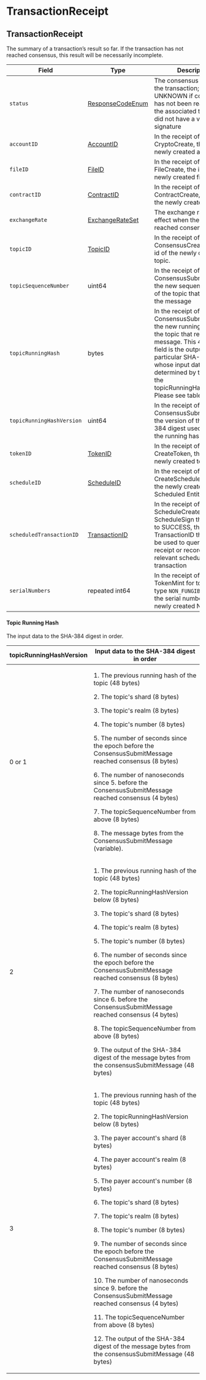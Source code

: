 # TransactionReceipt

## TransactionReceipt

The summary of a transaction’s result so far. If the transaction has not reached consensus, this result will be necessarily incomplete.

| Field                     | Type                                                             | Description                                                                                                                                                                                                                                                                   |
| ------------------------- | ---------------------------------------------------------------- | ----------------------------------------------------------------------------------------------------------------------------------------------------------------------------------------------------------------------------------------------------------------------------- |
| `status`                  | [ResponseCodeEnum](responsecode.md)                              | The consensus status of the transaction; is UNKNOWN if consensus has not been reached, or if the associated transaction did not have a valid payer signature                                                                                                                  |
| `accountID`               | [AccountID](../../../docs/hedera-api/basic-types/accountid.md)   | In the receipt of a CryptoCreate, the id of the newly created account                                                                                                                                                                                                         |
| `fileID`                  | [FileID](../../../docs/hedera-api/basic-types/fileid.md)         | In the receipt of a FileCreate, the id of the newly created file                                                                                                                                                                                                              |
| `contractID`              | [ContractID](../../../docs/hedera-api/basic-types/contractid.md) | In the receipt of a ContractCreate, the id of the newly created contract                                                                                                                                                                                                      |
| `exchangeRate`            | [ExchangeRateSet](../miscellaneous/exchangerate.md)              | The exchange rates in effect when the transaction reached consensus                                                                                                                                                                                                           |
| `topicID`                 | [TopicID](../miscellaneous/topicid.md)                           | In the receipt of a ConsensusCreateTopic, the id of the newly created topic.                                                                                                                                                                                                  |
| `topicSequenceNumber`     | uint64                                                           | In the receipt of a ConsensusSubmitMessage, the new sequence number of the topic that received the message                                                                                                                                                                    |
| `topicRunningHash`        | bytes                                                            | In the receipt of a ConsensusSubmitMessage, the new running hash of the topic that received the message. This 48-byte field is the output of a particular SHA-384 digest whose input data are determined by the value of the topicRunningHashVersion. Please see table below. |
| `topicRunningHashVersion` | uint64                                                           | In the receipt of a ConsensusSubmitMessage, the version of the SHA-384 digest used to update the running hash.                                                                                                                                                                |
| `tokenID`                 | [TokenID](../miscellaneous/tokenid.md)                           | In the receipt of a CreateToken, the id of the newly created token                                                                                                                                                                                                            |
| `scheduleID`              | [ScheduleID](../../../docs/hedera-api/basic-types/scheduleid.md) | In the receipt of a CreateSchedule, the id of the newly created Scheduled Entity                                                                                                                                                                                              |
| `scheduledTransactionID`  | [TransactionID](../smart-contracts/transactionid.md)             | In the receipt of a ScheduleCreate or ScheduleSign that resolves to SUCCESS, the TransactionID that should be used to query for the receipt or record of the relevant scheduled transaction                                                                                   |
| `serialNumbers`           | repeated int64                                                   | In the receipt of a TokenMint for tokens of type `NON_FUNGIBLE_UNIQUE`, the serial numbers of the newly created NFTs                                                                                                                                                          |

#### Topic Running Hash

The input data to the SHA-384 digest in order.

| topicRunningHashVersion | Input data to the SHA-384 digest in order                                                                                                                                                                                                                                                                                                                                                                                                                                                                                                                                                                                                                                                                                                                          |
| ----------------------- | ------------------------------------------------------------------------------------------------------------------------------------------------------------------------------------------------------------------------------------------------------------------------------------------------------------------------------------------------------------------------------------------------------------------------------------------------------------------------------------------------------------------------------------------------------------------------------------------------------------------------------------------------------------------------------------------------------------------------------------------------------------------ |
| 0 or 1                  | <p>1. The previous running hash of the topic (48 bytes)</p><p>2. The topic's shard (8 bytes)</p><p>3. The topic's realm (8 bytes)</p><p>4. The topic's number (8 bytes)</p><p>5. The number of seconds since the epoch before the ConsensusSubmitMessage reached consensus (8 bytes)</p><p>6. The number of nanoseconds since 5. before the ConsensusSubmitMessage reached consensus (4 bytes)</p><p>7. The topicSequenceNumber from above (8 bytes)</p><p>8. The message bytes from the ConsensusSubmitMessage (variable).</p>                                                                                                                                                                                                                                    |
| 2                       | <p>1. The previous running hash of the topic (48 bytes)</p><p>2. The topicRunningHashVersion below (8 bytes)</p><p>3. The topic's shard (8 bytes)</p><p>4. The topic's realm (8 bytes)</p><p>5. The topic's number (8 bytes)</p><p>6. The number of seconds since the epoch before the ConsensusSubmitMessage reached consensus (8 bytes)</p><p>7. The number of nanoseconds since 6. before the ConsensusSubmitMessage reached consensus (4 bytes)</p><p>8. The topicSequenceNumber from above (8 bytes)</p><p>9. The output of the SHA-384 digest of the message bytes from the consensusSubmitMessage (48 bytes)</p>                                                                                                                                            |
| 3                       | <p>1. The previous running hash of the topic (48 bytes)</p><p>2. The topicRunningHashVersion below (8 bytes)</p><p>3. The payer account's shard (8 bytes)</p><p>4. The payer account's realm (8 bytes)</p><p>5. The payer account's number (8 bytes)</p><p>6. The topic's shard (8 bytes)</p><p>7. The topic's realm (8 bytes)</p><p>8. The topic's number (8 bytes)</p><p>9. The number of seconds since the epoch before the ConsensusSubmitMessage reached consensus (8 bytes)</p><p>10. The number of nanoseconds since 9. before the ConsensusSubmitMessage reached consensus (4 bytes)</p><p>11. The topicSequenceNumber from above (8 bytes)</p><p>12. The output of the SHA-384 digest of the message bytes from the consensusSubmitMessage (48 bytes)</p> |
